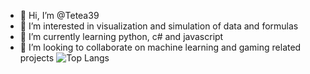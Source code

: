 - 👋 Hi, I’m @Tetea39
- 👀 I’m interested in visualization and simulation of data and formulas
- 🌱 I’m currently learning python, c# and javascript
- 💞️ I’m looking to collaborate on machine learning and gaming related projects
![Top Langs](https://github-readme-stats.vercel.app/api/top-langs/?username=anuraghazra&layout=compact)
